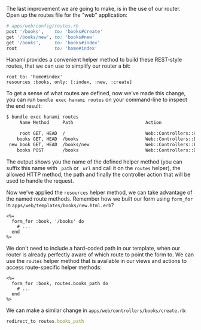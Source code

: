 The last improvement we are going to make, is in the use of our router. Open up the routes file for the "web" application:
    
```ruby    
# apps/web/config/routes.rb
post '/books',    to: 'books#create'
get '/books/new', to: 'books#new'
get '/books',     to: 'books#index'
root              to: 'home#index'
```

Hanami provides a convenient helper method to build these REST-style routes, that we can use to simplify our router a bit:
    
```
root to: 'home#index'
resources :books, only: [:index, :new, :create]
```

To get a sense of what routes are defined, now we've made this change, you can run `bundle exec hanami routes` on your command-line to inspect the end result:
    
```sh    
$ bundle exec hanami routes
     Name Method     Path                           Action

     root GET, HEAD  /                              Web::Controllers::Home::Index
    books GET, HEAD  /books                         Web::Controllers::Books::Index
 new_book GET, HEAD  /books/new                     Web::Controllers::Books::New
    books POST       /books                         Web::Controllers::Books::Create
```

The output shows you the name of the defined helper method (you can suffix this name with `_path` or `_url` and call it on the `routes` helper), the allowed HTTP method, the path and finally the controller action that will be used to handle the request.

Now we've applied the `resources` helper method, we can take advantage of the named route methods. Remember how we built our form using `form_for` in `apps/web/templates/books/new.html.erb`?
    
```erb
<%=
  form_for :book, '/books' do
    # ...
  end
%>
```

We don't need to include a hard-coded path in our template, when our router is already perfectly aware of which route to point the form to. We can use the `routes` helper method that is available in our views and actions to access route-specific helper methods:
    
```erb
<%=
  form_for :book, routes.books_path do
    # ...
  end
%>
```


We can make a similar change in `apps/web/controllers/books/create.rb`:

```ruby
redirect_to routes.books_path
```
